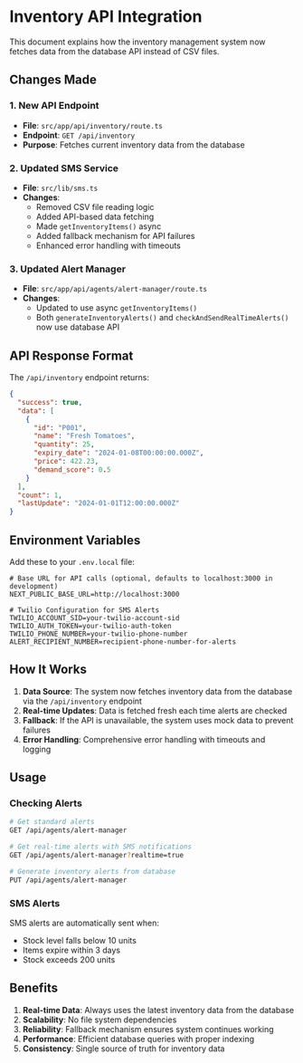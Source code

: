 # Inventory API Integration

This document explains how the inventory management system now fetches data from the database API instead of CSV files.

## Changes Made

### 1. New API Endpoint
- **File**: `src/app/api/inventory/route.ts`
- **Endpoint**: `GET /api/inventory`
- **Purpose**: Fetches current inventory data from the database

### 2. Updated SMS Service
- **File**: `src/lib/sms.ts`
- **Changes**:
  - Removed CSV file reading logic
  - Added API-based data fetching
  - Made `getInventoryItems()` async
  - Added fallback mechanism for API failures
  - Enhanced error handling with timeouts

### 3. Updated Alert Manager
- **File**: `src/app/api/agents/alert-manager/route.ts`
- **Changes**:
  - Updated to use async `getInventoryItems()`
  - Both `generateInventoryAlerts()` and `checkAndSendRealTimeAlerts()` now use database API

## API Response Format

The `/api/inventory` endpoint returns:

```json
{
  "success": true,
  "data": [
    {
      "id": "P001",
      "name": "Fresh Tomatoes",
      "quantity": 25,
      "expiry_date": "2024-01-08T00:00:00.000Z",
      "price": 422.23,
      "demand_score": 0.5
    }
  ],
  "count": 1,
  "lastUpdate": "2024-01-01T12:00:00.000Z"
}
```

## Environment Variables

Add these to your `.env.local` file:

```env
# Base URL for API calls (optional, defaults to localhost:3000 in development)
NEXT_PUBLIC_BASE_URL=http://localhost:3000

# Twilio Configuration for SMS Alerts
TWILIO_ACCOUNT_SID=your-twilio-account-sid
TWILIO_AUTH_TOKEN=your-twilio-auth-token
TWILIO_PHONE_NUMBER=your-twilio-phone-number
ALERT_RECIPIENT_NUMBER=recipient-phone-number-for-alerts
```

## How It Works

1. **Data Source**: The system now fetches inventory data from the database via the `/api/inventory` endpoint
2. **Real-time Updates**: Data is fetched fresh each time alerts are checked
3. **Fallback**: If the API is unavailable, the system uses mock data to prevent failures
4. **Error Handling**: Comprehensive error handling with timeouts and logging

## Usage

### Checking Alerts
```bash
# Get standard alerts
GET /api/agents/alert-manager

# Get real-time alerts with SMS notifications
GET /api/agents/alert-manager?realtime=true

# Generate inventory alerts from database
PUT /api/agents/alert-manager
```

### SMS Alerts
SMS alerts are automatically sent when:
- Stock level falls below 10 units
- Items expire within 3 days
- Stock exceeds 200 units

## Benefits

1. **Real-time Data**: Always uses the latest inventory data from the database
2. **Scalability**: No file system dependencies
3. **Reliability**: Fallback mechanism ensures system continues working
4. **Performance**: Efficient database queries with proper indexing
5. **Consistency**: Single source of truth for inventory data
